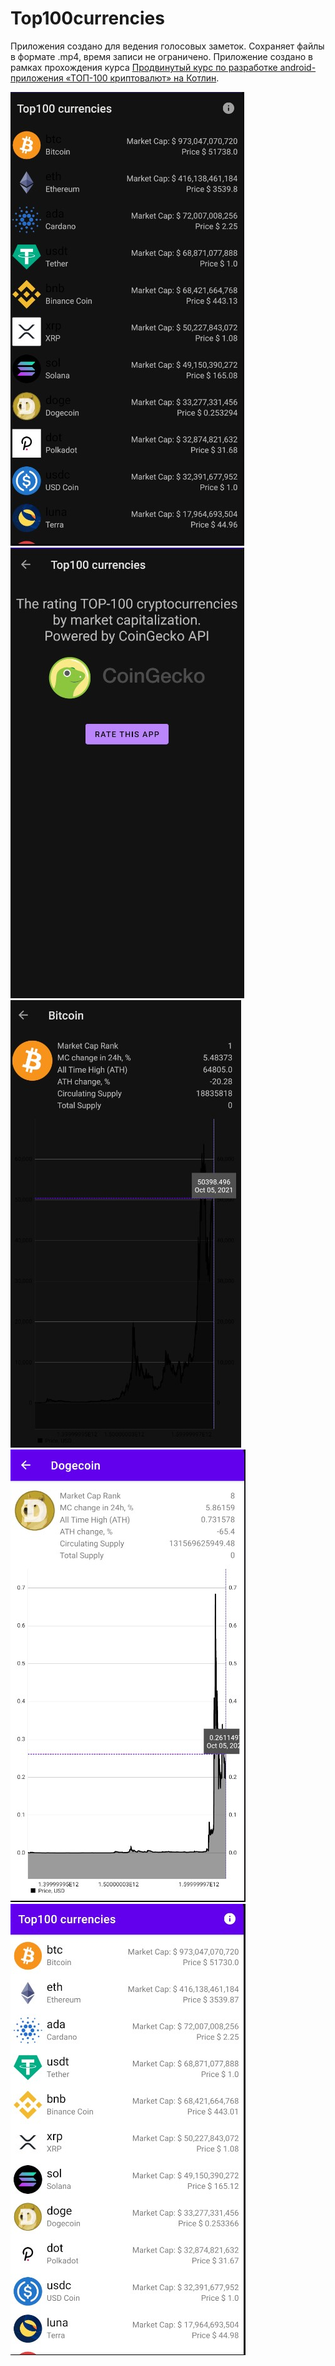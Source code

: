 # Top100currencies

Приложения создано для ведения голосовых заметок. Сохраняет файлы в формате .mp4, время записи не ограничено.
Приложение создано в рамках прохождения курса [Продвинутый курс по разработке android-приложения «ТОП-100 криптовалют» на Котлин](https://www.fandroid.info/prodvinutyj-kurs-po-razrabotke-android-prilozheniya-top-100-kriptovalyut-na-kotlin/).


![Screenshot](https://github.com/RustamPlanirovich/Top100currencies/blob/master/app/Screen/1.jpg)
![Screenshot](https://github.com/RustamPlanirovich/Top100currencies/blob/master/app/Screen/2.jpg)
![Screenshot](https://github.com/RustamPlanirovich/Top100currencies/blob/master/app/Screen/3.jpg)
![Screenshot](https://github.com/RustamPlanirovich/Top100currencies/blob/master/app/Screen/4.jpg)
![Screenshot](https://github.com/RustamPlanirovich/Top100currencies/blob/master/app/Screen/5.jpg)

